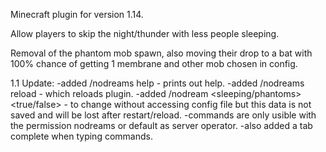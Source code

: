 Minecraft plugin for version 1.14.

Allow players to skip the night/thunder with less people sleeping.

Removal of the phantom mob spawn, also moving their drop to a bat with 100% chance of getting 1 membrane and other mob chosen in config.

1.1 Update:
-added /nodreams help - prints out help.
-added /nodreams reload - which reloads plugin.
-added /nodream <sleeping/phantoms> <true/false> - to change without accessing config file but this data is not saved and will be lost after restart/reload.
-commands are only usible with the permission nodreams or default as server operator.
-also added a tab complete when typing commands.